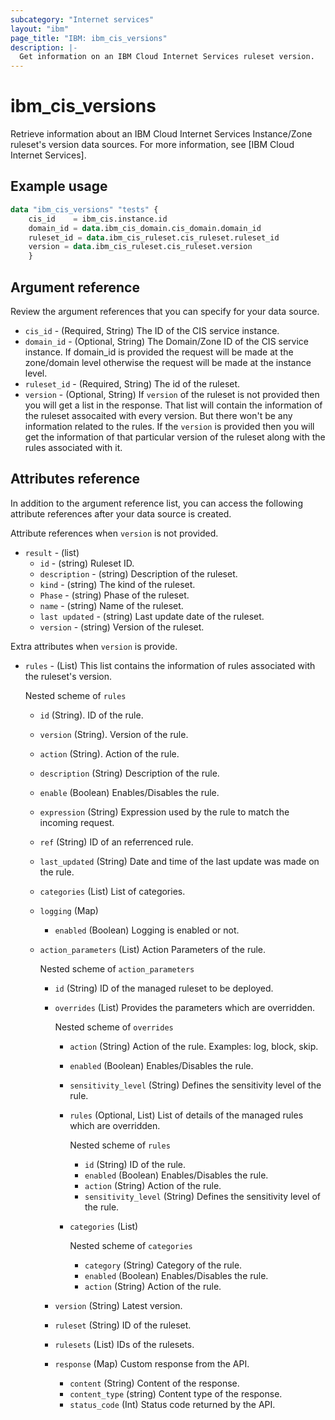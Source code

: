 ```yaml
---
subcategory: "Internet services"
layout: "ibm"
page_title: "IBM: ibm_cis_versions"
description: |-
  Get information on an IBM Cloud Internet Services ruleset version.
---
```


# ibm_cis_versions

Retrieve information about an IBM Cloud Internet Services Instance/Zone ruleset's version data sources. For more information, see [IBM Cloud Internet Services].

## Example usage

```terraform
data "ibm_cis_versions" "tests" {
    cis_id    = ibm_cis.instance.id
    domain_id = data.ibm_cis_domain.cis_domain.domain_id
    ruleset_id = data.ibm_cis_ruleset.cis_ruleset.ruleset_id
    version = data.ibm_cis_ruleset.cis_ruleset.version
    }
```

## Argument reference
Review the argument references that you can specify for your data source.

- `cis_id` - (Required, String) The ID of the CIS service instance.
- `domain_id` - (Optional, String) The Domain/Zone ID of the CIS service instance. If domain_id is provided the request will be made at the zone/domain level otherwise the request will be made at the instance level.  
- `ruleset_id` - (Required, String) The id of the ruleset.
- `version` - (Optional, String) If `version` of the ruleset is not provided then you will get a list in the response. That list will contain the information of the ruleset assocaited with every version. But there won't be any information related to the rules. If the `version` is provided then you will get the information of that particular version of the ruleset along with the rules associated with it. 

## Attributes reference
In addition to the argument reference list, you can access the following attribute references after your data source is created. 

Attribute references when `version` is not provided.

- `result` - (list)
    - `id` - (string) Ruleset ID.
    - `description` - (string) Description of the ruleset.
    - `kind` - (string) The kind of the ruleset.
    - `Phase` - (string) Phase of the ruleset.
    - `name` - (string) Name of the ruleset.
    - `last updated` - (string) Last update date of the ruleset.
    - `version` - (string) Version of the ruleset.

Extra attributes when `version` is provide.

- `rules` - (List) This list contains the information of rules associated with the ruleset's version.
  
  Nested scheme of `rules`
    - `id` (String). ID of the rule.
    - `version` (String). Version of the rule.
    - `action` (String). Action of the rule.
    - `description` (String) Description of the rule.
    - `enable` (Boolean) Enables/Disables the rule.
    - `expression` (String) Expression used by the rule to match the incoming request.
    - `ref` (String) ID of an referrenced rule.
    - `last_updated` (String) Date and time of the last update was made on the rule.
    - `categories` (List) List of categories.
    - `logging` (Map) 
      - `enabled` (Boolean) Logging is enabled or not.
    - `action_parameters` (List) Action Parameters of the rule.
    
      Nested scheme of `action_parameters`
      - `id` (String) ID of the managed ruleset to be deployed.
      - `overrides` (List) Provides the parameters which are overridden.

        Nested scheme of `overrides`
        - `action` (String) Action of the rule. Examples: log, block, skip.
        - `enabled` (Boolean) Enables/Disables the rule.
        - `sensitivity_level` (String) Defines the sensitivity level of the rule.
        - `rules` (Optional, List) List of details of the managed rules which are overridden.

          Nested scheme of `rules`
          - `id` (String) ID of the rule.
          - `enabled` (Boolean) Enables/Disables the rule.
          - `action` (String) Action of the rule.
          - `sensitivity_level` (String) Defines the sensitivity level of the rule.
        - `categories` (List)
          
          Nested scheme of `categories`
          - `category` (String) Category of the rule.
          - `enabled` (Boolean) Enables/Disables the rule.
          - `action` (String) Action of the rule.
      - `version` (String) Latest version.
      - `ruleset` (String) ID of the ruleset.
      - `rulesets` (List) IDs of the rulesets.
      - `response` (Map) Custom response from the API.
        - `content` (String) Content of the response.
        - `content_type` (string) Content type of the response.
        - `status_code` (Int) Status code returned by the API.
